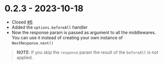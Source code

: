 # 0.2.3 - 2023-10-18

-   Closed [#6](https://github.com/rawnly/next-wayfinder/issues/6)
-   Added the `options.beforeAll` handler
-   Now the response param is passed as argument to all the middlewares. You can use it instead of creating your own instance of `NextResponse.next()`

> **NOTE**: If you skip the `response` param the result of the `beforeAll` is not applied.
